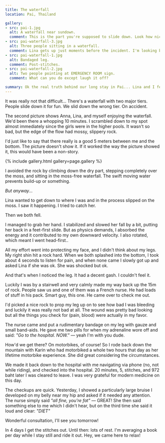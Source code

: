```yaml
---
title: The waterfall
location: Pai, Thailand

gallery:
- src: pai-1.jpg
  alt: A waterfall near sundown.
  comment: This is the part you're supposed to slide down. Look how nice and slide-shaped it is!
- src: pai-waterfall-3.jpg
  alt: Three people sitting in a waterfall.
  comment: Lina gets up just moments before the incident. I'm looking back smiling as instructed by Karin.
- src: pai-waterfall-1.jpg
  alt: Bandaged leg.
  comment: Post-stitches.
- src: pai-waterfall-2.jpg
  alt: Two people pointing at EMERGENCY ROOM sign.
  comment: What can you do except laugh it off?

summary: Ok the real truth behind our long stay in Pai... Lina and I fell down the waterfall. We're fine.
---
```


It was really not that difficult... There's a waterfall with two major tiers. People slide down it for fun. We slid down the wrong tier. On accident.

The second picture shows Anna, Lina, and myself enjoying the waterfall. We'd been there a whopping 10 minutes. I scrambled down to my spot almost immediately since the girls were in the higher pools. It wasn't so bad, but the edge of the flow had mossy, slippery rock.

I'd just like to say that there really is a good 5 meters between me and the bottom. The picture doesn't show it. If it worked the way the picture showed it, this would have been a non-story.

{% include gallery.html gallery=page.gallery %}

I avoided the rock by climbing down the dry part, stepping completely over the moss, and sitting in the moss-free waterfall. The swift moving water prevents build-up or something.

_But anyway..._

Lina wanted to get down to where I was and in the process slipped on the moss. I saw it happening. I tried to catch her.

Then we both fell.

I managed to grab her hand. I stabilized and slowed her fall by a bit, putting her back in a feet-first slide. But as physics demands, I absorbed the energy and it contributed to my own downward velocity. I also rotated, which meant I went head-first..

All my effort went into protecting my face, and I didn't think about my legs. My right shin hit a rock hard. When we both splashed into the bottom, I took about 4 seconds to listen for pain, and when none came I slowly got up and asked Lina if she was ok. She was shocked but ok.

And that's when I noticed the leg. It had a decent gash. I couldn't feel it.

Luckily I was by a stairwell and very calmly made my way back up the 15m of rock. People saw us and one of them was a French nurse. He had loads of stuff in his pack. Smart guy, this one. He came over to check me out.

I'd picked a nice rock to prop my leg up on to see how bad I was bleeding and luckily it was really not bad at all. The wound was pretty bad looking but all the things you check for (pain, blood) were actually in my favor.

The nurse came and put a rudimentary bandage on my leg with gauze and small band-aids. He gave me two pills for when my adrenaline wore off and said: _"Go to the hospital. NOW."_ — yeah I'm with you dude.

How'd we get there? On motorbikes, of course! So I rode back down the mountain with Karin who had motorbiked a whole two hours that day as her lifetime motorbike experience. She did great considering the circumstances.

We made it back down to the hospital with me navigating via phone (no, not while riding), and checked into the hospital. 20 minutes, 5, stitches, and 972 baht later I was cleared to leave. I was very grateful for modern medicine on this day.

The checkups are quick. Yesterday, I showed a particularly large bruise I developed on my belly near my hip and asked if it needed any attention. The nurse simply said _"all fine, you're fat"_ — GREAT! She then said something else to me which I didn't hear, but on the third time she said it loud and clear: _"DIET"_

Wonderful consultation, I'll see you tomorrow!

In 4 days I get the stitches out. Until then: lots of rest. I'm averaging a book per day while I stay still and ride it out. Hey, we came here to relax!
